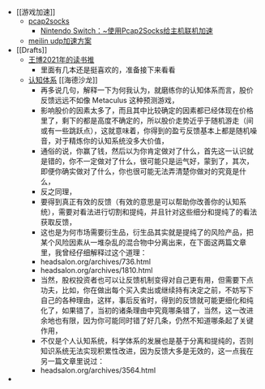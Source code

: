 - [[游戏加速]]
	- [pcap2socks](https://github.com/zhxie/pcap2socks)
		- [Nintendo Switch：~使用Pcap2Socks给主机联机加速](https://zankyo.cc/3389/)
	- [meilin udp加速方案](https://git.luxing.im/hlx98007/UDPspeeder/-/wikis/koolshare%E7%89%88%E6%A2%85%E6%9E%97%E5%9B%BA%E4%BB%B6UDPspeeder%E5%92%8Cudp2raw%E4%B8%B2%E8%81%94%E7%9A%84%E5%AE%8C%E6%95%B4%E8%AE%BE%E7%BD%AE)
- [[Drafts]]
	- [王博2021年的读书推](https://vagabond-mambo-89f.notion.site/2021-dbc960274a54455092752004d2a1055e)
		- 里面有几本还是挺喜欢的，准备接下来看看
	- [认知体系](https://share.api.weibo.cn/share/276085671.html?weibo_id=4725490227352002) [[海德沙龙]]
		- 再多说几句，解释一下为何我认为，就磨练你的认知体系而言，股价反馈远远不如像 Metaculus 这种预测游戏，
		- 影响股价的因素太多了，而且其中比较确定的因素都已经体现在价格里了，剩下的都是高度不确定的，所以股价走势近乎于随机游走（间或有一些跳跃点），这就意味着，你得到的盈亏反馈基本上都是随机噪音，对于精炼你的认知系统没多大价值，
		- 通俗的说，你赢了钱，然后以为你肯定做对了什么，首先这一认识就是错的，你不一定做对了什么，很可能只是运气好，蒙到了，其次，即便你确实做对了什么，你也很可能无法弄清楚你做对的究竟是什么，
		- 反之同理，
		- 要得到真正有效的反馈（有效的意思是可以帮助你改善你的认知系统），需要对看法进行切割和提纯，并且针对这些细分和提纯了的看法获取反馈，
		- 这也是为何市场需要衍生品，衍生品其实就是提纯了的风险产品，把某个风险因素从一堆杂乱的混合物中分离出来，在下面这两篇文章里，我曾经仔细解释过这个道理：
		- headsalon.org/archives/736.html
		- headsalon.org/archives/1810.html
		- 当然，股权投资者也可以让反馈机制变得对自己更有用，但需要下点功夫，比如，你在做出每个买入卖出或继续持有决定之前，不妨写下自己的各种理由，这样，事后反省时，得到的反馈就可能更细化和纯化了，如果错了，当初的诸条理由中究竟哪条错了，当然，这一改进余地也有限，因为你可能同时错了好几条，仍然不知道哪条起了关键作用，
		- 不仅是个人认知系统，科学体系的发展也是基于分离和提纯的，否则知识系统无法实现积累性改进，因为反馈大多是无效的，这一点我在另一篇文章里说过：
		- headsalon.org/archives/3564.html
-